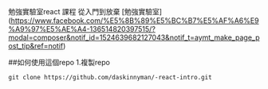 勉強實驗室react 課程 從入門到放棄 [勉強實驗室]
(https://www.facebook.com/%E5%8B%89%E5%BC%B7%E5%AF%A6%E9%A9%97%E5%AE%A4-136514820397515/?modal=composer&notif_id=1524639682127043&notif_t=aymt_make_page_post_tip&ref=notif)

##如何使用這個repo
1.複製repo
```
git clone https://github.com/daskinnyman/-react-intro.git
```


